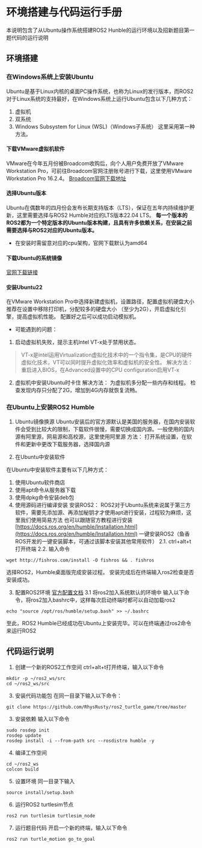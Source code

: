 # 环境搭建与代码运行手册
本说明包含了从Ubuntu操作系统搭建ROS2 Hunble的运行环境以及招新题目第一题代码的运行说明
## 环境搭建
### 在Windows系统上安装Ubuntu
Ubuntu是基于Linux内核的桌面PC操作系统，也称为Linux的发行版本，而ROS2对于Linux系统的支持最好，在Windows系统上运行Ubuntu包含以下几种方式：
1. 虚拟机
2. 双系统
3. Windows Subsystem for Linux (WSL)（Windows子系统）
这里采用第一种方法。

#### 下载VMware虚拟机软件
VMware在今年五月份被Broadcom收购后，向个人用户免费开放了VMware Workstation Pro，可前往Broadcom官网注册账号进行下载，这里使用VMware Workstation Pro 16.2.4。
[Broadcom官网下载地址](https://support.broadcom.com/group/ecx/downloads)
#### 选择Ubuntu版本
Ubuntu在偶数年的四月份会发布长期支持版本（LTS），保证在五年内持续维护更新，这里需要选择与ROS2 Humble对应的LTS版本22.04 LTS。
**每一个版本的ROS2都为一个特定版本的Ubuntu版本构建，且具有许多依赖关系，在安装之前需要选择与ROS2对应的Ubuntu版本。**
* 在安装时需留意对应的cpu架构，官网下载默认为amd64
#### 下载Ubuntu的系统镜像
[官网下载链接](https://ubuntu.com/download/desktop)
#### 安装Ubuntu22
在VMware Workstation Pro中选择新建虚拟机，设置路径，配置虚拟机硬盘大小
推荐在设置中移除打印机，分配较多的硬盘大小
（至少为2G），开启虚拟化引擎，提高虚拟机性能。
配置好之后可以成功启动模拟机。

* 可能遇到的问题：
1. 启动虚拟机失败，提示主机Intel VT-x处于禁用状态。
> VT-x是intel运用Virtualization虚拟化技术中的一个指令集，是CPU的硬件虚拟化技术，VT可以同时提升虚拟化效率和虚拟机的安全性。
解决方法：
重启进入BIOS，在Advanced设置中的CPU configuration启用VT-x
2. 虚拟机中安装Ubuntu时卡住
解决方法：
为虚拟机多分配一些内存和线程。
检查发现内存只分配了2G，增加到4G内存就恢复流畅。

### 在Ubuntu上安装ROS2 Humble
1. Ubuntu镜像换源
Ubuntu安装后的官方源默认是美国的服务器，在国内安装软件会受到比较大的限制，下载软件很慢，需要切换成国内源。一般使用的国内源有阿里源，网易源和高校源，这里使用阿里源
方法：
打开系统设置，在软件和更新中更改下载服务器，选择国内源

2. 在Ubuntu中安装软件

在Ubuntu中安装软件主要有以下几种方式：
1. 使用Ubuntu软件商店
2. 使用apt命令从服务器下载
3. 使用dpkg命令安装deb包
4. 使用源码进行编译安装
安装ROS2：
ROS2对于Ubuntu系统来说属于第三方软件，需要先添加源、再添加秘钥才才使用apt进行安装，过程较为麻烦，这里我们使用简易方法
也可以跟随官方教程进行安装[https://docs.ros.org/en/humble/Installation.html](https://docs.ros.org/en/humble/Installation.html)
一键安装ROS2（鱼香ROS开发的一键安装脚本，可通过该脚本安装其他常用软件）
2.1. ctrl+alt+t打开终端
2.2. 输入命令
```
wget http://fishros.com/install -O fishros && . fishros
```
选择ROS2，Humble桌面版完成安装过程。
安装完成后在终端输入ros2检查是否安装成功。

3. 配置ROS2环境
[官方配置文档](https://docs.ros.org/en/humble/Tutorials/Beginner-CLI-Tools/Configuring-ROS2-Environment.html)
3.1 将ros2加入系统默认的环境中
输入以下命令，将ros2加入bashrc中，这样每次启动终端时都可以自动加载ros2
```
echo "source /opt/ros/humble/setup.bash" >> ~/.bashrc
```

至此，ROS2 Humble已经成功在Ubuntu上安装完毕。可以在终端通过ros2命令来运行ROS2

## 代码运行说明
1. 创建一个新的ROS2工作空间
ctrl+alt+t打开终端，输入以下命令
```
mkdir -p ~/ros2_ws/src
cd ~/ros2_ws/src
```

3. 安装代码功能包
在同一目录下输入以下命令：
```
git clone https://github.com/RhysRusty/ros2_turtle_game/tree/master
```

3. 安装依赖
输入以下命令
```
sudo rosdep init
rosdep update
rosdep install -i --from-path src --rosdistro humble -y
```

4. 编译工作空间
```
cd ~/ros2_ws
colcon build
```

5. 设置环境
同一目录下输入
```
source install/setup.bash
```

6. 运行ROS2 turtlesim节点
```
ros2 run turtlesim turtlesim_node
```

7. 运行题目代码
开启一个新的终端，输入以下命令
```
ros2 run turtle_motion go_to_goal
```
